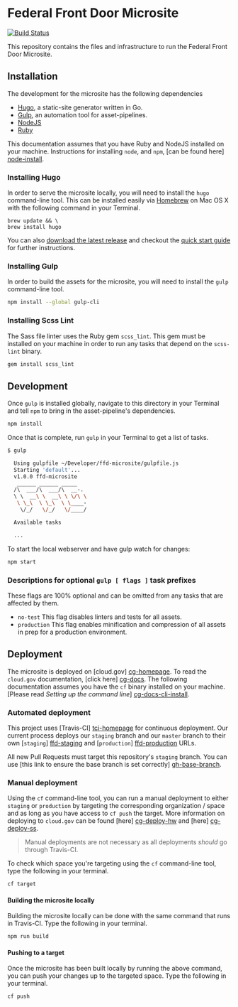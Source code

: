 # Federal Front Door Microsite

[![Build Status](https://travis-ci.org/18F/ffd-microsite.svg?branch=master)](https://travis-ci.org/18F/ffd-microsite)

This repository contains the files and infrastructure to run the Federal Front
Door Microsite.

## Installation

The development for the microsite has the following dependencies

- [Hugo](http://gohugo.io "Hugo Homepage"), a static-site generator written in Go.
- [Gulp](http://gulpjs.com "GulpJS Homepage"), an automation tool for asset-pipelines.
- [NodeJS](https://nodejs.org/ "NodeJS Homepage")
- [Ruby](https://www.ruby-lang.org/ "Ruby Homepage")

This documentation assumes that you have Ruby and NodeJS installed on your
machine.  Instructions for installing `node`, and `npm`, [can be found here] [node-install].

[node-install]: https://nodejs.org/en/download/ "NodeJS Downloads"

### Installing Hugo

In order to serve the microsite locally, you will need to install the `hugo`
command-line tool. This can be installed easily via [Homebrew][homebrew-install]
on Mac OS X with the following command in your Terminal.

[homebrew-install]: http://brew.sh "Homebrew Installation"

```shell
brew update && \
brew install hugo
```

You can also [download the latest release][hugo-release] and checkout the
[quick start guide][hugo-quick-guide] for further instructions.

[hugo-release]: https://github.com/spf13/hugo/releases "Download Latest Hugo Release"
[hugo-quick-guide]: http://gohugo.io/overview/quickstart/ "Hugo Quickstart Guide"

### Installing Gulp

In order to build the assets for the microsite, you will need to install the
`gulp` command-line tool.

```sh
npm install --global gulp-cli
```

### Installing Scss Lint

The Sass file linter uses the Ruby gem `scss_lint`. This gem must be installed
on your machine in order to run any tasks that depend on the `scss-lint` binary.

```sh
gem install scss_lint
```

## Development

Once `gulp` is installed globally, navigate to this directory in your Terminal
and tell `npm` to bring in the asset-pipeline's dependencies.

```sh
npm install
```

Once that is complete, run `gulp` in your Terminal to get a list of tasks.

```sh
$ gulp

  Using gulpfile ~/Developer/ffd-microsite/gulpfile.js
  Starting 'default'...
  v1.0.0 ffd-microsite
   ______ ______ _____
  /\  ___/\  ___/\  __-.
  \ \  __\ \  __\ \ \/\ \
   \ \_\  \ \_\  \ \____-
    \/_/   \/_/   \/____/

  Available tasks

  ...
```

To start the local webserver and have gulp watch for changes:

```sh
npm start
```

### Descriptions for optional `gulp [ flags ]` task prefixes

These flags are 100% optional and can be omitted from any tasks that are
affected by them.

- `no-test` This flag disables linters and tests for all assets.
- `production` This flag enables minification and compression of all assets in
  prep for a production environment.

## Deployment

The microsite is deployed on [cloud.gov] [cg-homepage]. To read the `cloud.gov`
documentation, [click here] [cg-docs]. The following documentation assumes you
have the `cf` binary installed on your machine. [Please read _Setting up the
command line_] [cg-docs-cli-install].

[cg-homepage]: https://cloud.gov "Cloud.gov: Homepage"
[cg-docs]: https://docs.cloud.gov "Cloud.gov: Documentation"
[cg-docs-cli-install]: https://docs.cloud.gov/getting-started/setup/ "Cloud.gov: Setting up the command line"

### Automated deployment

This project uses [Travis-CI] [tci-homepage] for continuous deployment. Our
current process deploys our `staging` branch and our `master` branch to their
own [`staging`] [ffd-staging] and [`production`] [ffd-production] URLs.

[tci-homepage]: https://travis-ci.org "Travis-CI: Homepage"
[ffd-staging]: https://ffd-microsite-staging.apps.cloud.gov "Federal Front Door: Staging"
[ffd-production]: https://labs.usa.gov "Federal Front Door: Production"

All new Pull Requests must target this repository's `staging` branch. You can
use [this link to ensure the base branch is set correctly] [gh-base-branch].

[gh-base-branch]: https://github.com/18F/ffd-microsite/compare/staging...staging "Github: Submit a new Pull Request"

### Manual deployment

Using the `cf` command-line tool, you can run a manual deployment to either
`staging` or `production` by targeting the corresponding organization / space
and as long as you have access to `cf push` the target. More information on
deploying to `cloud.gov` can be found [here] [cg-deploy-hw] and [here] [cg-deploy-ss].

[cg-deploy-hw]: https://docs.cloud.gov/getting-started/your-first-deploy/ "Cloud.gov: Your First Deploy"
[cg-deploy-ss]: https://docs.cloud.gov/apps/static/ "Cloud.gov: Deploying Static Sites"

> Manual deployments are not necessary as all deployments _should_ go through
Travis-CI.

To check which space you're targeting using the `cf` command-line tool, type the
following in your terminal.

```sh
cf target
```

#### Building the microsite locally

Building the microsite locally can be done with the same command that runs in
Travis-CI. Type the following in your terminal.

```sh
npm run build
```

#### Pushing to a target

Once the microsite has been built locally by running the above command, you can
push your changes up to the targeted space. Type the following in your terminal.

```sh
cf push
```
